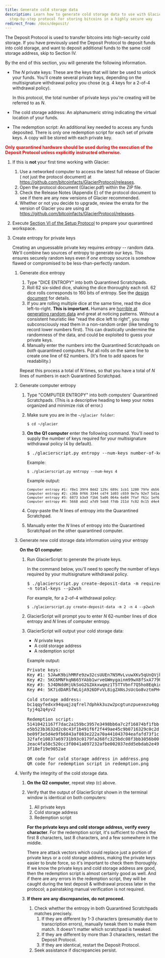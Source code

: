 ```yaml
---
title: Generate cold storage data
description: Learn how to generate cold storage data to use with Glacier, the
  step-by-step protocol for storing bitcoins in a highly secure way
redirect_from: /docs/deposit/
---
```


The Deposit Protocol is used to transfer bitcoins into high-security cold storage. If you have previously used the
Deposit Protocol to deposit funds into cold storage, and want to deposit
additional funds to the same cold storage address, skip to Section IV.

By the end of this section, you will generate the following information.

* The <span class="danger">*N* private keys</span>: These are the keys that will later
be used to unlock your funds. You'll create several private keys, depending on the
multisignature withdrawal policy you chose (e.g. 4 keys for a 2-of-4 withdrawal
policy).

  In this protocol, the total number of private keys you're creating will be
referred to as *N*.
* The <span class="warning">cold storage address</span>: An alphanumeric
string indicating the virtual location of your funds.
* The <span class="warning">redemption script</span>: An additional key
needed to access any funds deposited. There is only one redemption script for
each set of private keys. A copy will be stored with each private key.

**<span style="color: red;">Only quarantined hardware should be used during the execution of the Deposit
Protocol unless explicitly instructed otherwise.</span>**

1. If this is **not** your first time working with Glacier:
    1. Use a networked computer to access the latest full release of Glacier
    ( not just the protocol document) at <https://github.com/bitcoinfacts/GlacierProtocol/releases>.
    2. Open the protocol document (Glacier.pdf) within the ZIP file.
    3. Check the Release Notes (Appendix E) of the protocol document to see if
    there are any new versions of Glacier recommended.
    4. Whether or not you decide to upgrade, review the errata for the version
    of Glacier you are using at <https://github.com/bitcoinfacts/GlacierProtocol/releases>.
2. Execute [Section VI of the Setup Protocol](/docs/setup/quarantined-workspace/) to
prepare your quarantined workspace.
3. Create entropy for private keys

    Creating an unguessable private key requires
    *entropy* -- random data. We'll combine two sources of entropy to generate
    our keys. This ensures securely random keys even if *one* entropy source is
    somehow flawed or compromised to be less-than-perfectly random.

    1. Generate dice entropy
        1. Type "DICE ENTROPY" into both Quarantined Scratchpads.
        2. Roll 62 six-sided dice, shaking the dice thoroughly each roll.
        62 dice rolls corresponds to 160 bits of entropy. See the
        [design document](../design-doc/overview.md) for details.
        3. If you are rolling multiple dice at the same time, read the
        dice left-to-right. **This is important.** Humans are
        [horrible at generating random data](http://journals.plos.org/plosone/article?id=10.1371/journal.pone.0041531)
        and great at noticing patterns. Without a consistent heuristic like
        "read the dice left to right", you may subconsciously read them in a
        non-random order (like tending to record lower numbers first).
        This can drastically undermine the randomness of the data, and could be
        exploited to guess your private keys.
        4. Manually enter the <span class="danger">numbers</span> into the
        Quarantined Scratchpads on *both* quarantined computers. Put all rolls on
        the same line to create
        <span class="danger">one line of 62 numbers</span>. (It's fine to add
        spaces for readability.)

       Repeat this process a total of *N* times, so that you have a total of <span
       class="danger">*N* lines of numbers</span> in each Quarantined Scratchpad.

    2. Generate computer entropy    
        1. Type "COMPUTER ENTROPY" into both computers' Quarantined Scratchpads.
        (This is a descriptive heading to keep your notes organized and minimize
        risk of error.)
        2. Make sure you are in the `~/glacier folder`:
           ```
           $ cd ~/glacier
           ```
        3. **On the Q1 computer** enter the following command. You'll need to supply
        the number of keys required for your multisignature withdrawal policy
        (4 by default).
           <pre>
           $ ./glacierscript.py entropy --num-keys <span class="primary">number-of-keys-here</span>
           </pre>

           Example:
           ```
           $ ./glacierscript.py entropy --num-keys 4
           ```
           Example output:

           <pre><span class="danger" style="font-size: 11px;">Computer entropy #1: f8e1 39f4 8dd2 129c 689c 1cb1 1280 79fe db56 573f
           Computer entropy #2: c36b 0f66 3344 cd74 1d03 c659 0e7a 92e7 5d1a 663b
           Computer entropy #3: 6873 b3a9 f1b6 5a06 064a 6e84 7faf f61c 1ef6 5407
           Computer entropy #4: 5668 abd2 a7d9 5eb8 f7db 211d fc82 0c15 d4e4 0a04</span></pre>
        4. Copy-paste the <span class="danger">*N* lines of entropy</span> into the
        Quarantined Scratchpad.
        5. Manually enter the <span class="danger">*N* lines of entropy</span>
        into the Quarantined Scratchpad on the other quarantined computer.


    3. Generate new cold storage data information using your entropy

       **On the Q1 computer:**
        1. Run GlacierScript to generate the private keys.

           In the command below, you'll need to specify the number of keys required
           by your multisignature withdrawal policy.
           <pre>
           $ ./glacierscript.py create-deposit-data -m <span class="primary">required-keys</span> \
           -n <span class="primary">total-keys</span> --p2wsh
           </pre>

           For example, for a 2-of-4 withdrawal policy:
           ```
           $ ./glacierscript.py create-deposit-data -m 2 -n 4 --p2wsh
           ```
        2. GlacierScript will prompt you to enter *N* 62-number lines of dice entropy and *N* lines of computer entropy.
        3. GlacierScript will output your cold storage data:
            * *N* private keys
            * A cold storage address
            * A redemption script

           Example output:

           <pre><span class="danger">Private keys:
           Key #1: 5JAwK9bihMRFe9zw32csUUEn7N5MvLvuwXKv5qUnQVjbthZyuwQ
           Key #2: 5KC6MNFkqN665YAbb1wrveGWmygainm99wX8fSxA779UZh3yP2t
           Key #3: 5J4DNddHjUkSoG2GZAkxwqmz1T5TTVbnf7Q5ho8Eqkinbc2hvSe
           Key #4: 5K7idDARSfWLGjA926DFvVL8igZANsJsUcGo8vztmPH45iScp8K</span>

           <span class="warning" style="white-space: pre-wrap;">Cold storage address:
           bc1qqyfedxx94quqjzqfrel7dphkk3uzw2pcgtunzpuexezu4qgtyj4q2q4yv2

           Redemption script:
           51410421167f7dac2a159bc3957e3498bb6a7c2f16874bf1fbbe5b523b3632d2c0c43f1b491f6f2f449ae45c9b0716329c0c2dbe09f3e5d4e9fb6843af083e222a70a441043704eafafd73f1c32fafe10837a69731b93c0179fa268fc325bdc08f3bb3056b002eac4fa58c520cc3f0041a097232afbe002037edd5ebdab2e493f18ef19e9052ae</span>

           QR code for cold storage address in address.png
           QR code for redemption script in redemption.png</pre>

    4. Verify the integrity of the cold storage data.
        1. **On the Q2 computer**, repeat step (c) above.
        2. Verify that the output of GlacierScript shown in the terminal
        window is identical on both computers:
            1. <span class="danger">All private keys</span>
            2. <span class="warning">Cold storage address</span>
            3. <span class="warning">Redemption script</span>

            **For the private keys and cold storage address, verify every
            character**. For the redemption script, it's sufficient to check
            the first 8 characters, last 8 characters, and a few somewhere in
            the middle.

            There are attack vectors which could replace just a portion of private
            keys or a cold storage address, making the private keys easier to brute
            force, so it's important to check them thoroughly. If we know the private keys
            and cold storage address are good, then the redemption script is almost
            certainly good as well. And if there are any errors in the redemption script,
            they will be caught during the test deposit & withdrawal process later in the
            protocol; a painstaking manual verification is not required.

        3. **If there are any discrepancies, do not proceed.**
            1. Check whether the entropy in both Quarantined Scratchpads matches
            precisely.
                1. If they are different by 1-3 characters (presumably due to
                transcription errors), manually tweak them to make them match.
                It doesn't matter which scratchpad is tweaked.
                2. If they are different by more than 3 characters, restart the
                Deposit Protocol.
                3. If they are identical, restart the Deposit Protocol.
            2. Seek assistance if discrepancies persist.

